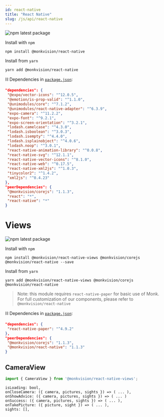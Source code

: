 ```yaml
---
id: react-native
title: "React Native"
slug: /js/api/react-native
---
```

![npm latest package](https://img.shields.io/npm/v/@monkvision/react-native/latest.svg)

Install with `npm`
``` npm
npm install @monkvision/react-native
```

Install from `yarn`
``` yarn
yarn add @monkvision/react-native
```

⛓️ Dependencies in [`package.json`](https://github.com/monkvision/monkjs/tree/main/packages/react-native/package.json):
 ``` json
"dependencies": {
  "@expo/vector-icons": "^12.0.5",
  "@emotion/is-prop-valid": "^1.1.0",
  "@unimodules/core": "^7.1.2",
  "@unimodules/react-native-adapter": "^6.3.9",
  "expo-camera": "^11.2.2",
  "expo-font": "^9.2.1",
  "expo-screen-orientation": "^3.2.1",
  "lodash.camelcase": "^4.3.0",
  "lodash.isboolean": "^3.0.3",
  "lodash.isempty": "^4.4.0",
  "lodash.isplainobject": "^4.0.6",
  "lodash.noop": "^3.0.1",
  "react-native-animation-library": "^0.0.8",
  "react-native-svg": "^12.1.1",
  "react-native-vector-icons": "^8.1.0",
  "react-native-web": "^0.17.5",
  "react-native-xml2js": "^1.0.3",
  "tinycolor2": "^1.4.2",
  "xml2js": "^0.4.23"
},
"peerDependencies": {
  "@monkvision/corejs": "1.1.3",
  "react": "*",
  "react-native": "*"
}
 ```

# Views

![npm latest package](https://img.shields.io/npm/v/@monkvision/react-native-views/latest.svg)

Install with `npm`
``` npm
npm install @monkvision/react-native-views @monkvision/corejs @monkvision/react-native --save
```

Install from `yarn`
``` yarn
yarn add @monkvision/react-native-views @monkvision/corejs @monkvision/react-native
```

> Note: this module requires `react-native-paper` for basic use of Monk.
> For full customization of our components, please refer to `@monkvision/react-native`

⛓️ Dependencies in [`package.json`](https://github.com/monkvision/monkjs/tree/main/packages/react-native-views/package.json):
 ``` json
"dependencies": {
  "react-native-paper": "^4.9.2"
},
"peerDependencies": {
  "@monkvision/corejs": "1.1.3",
  "@monkvision/react-native": "1.1.3"
}
 ```

## CameraView

``` javascript
import { CameraView } from '@monkvision/react-native-views';
```

```
isLoading: bool,
onCloseCamera: ({ camera, pictures, sights }) => ( ... ),
onShowAdvice: ({ camera, pictures, sights }) => ( ... )
onSuccess: ({ camera, pictures, sights }) => ( ... ),
onTakePicture: ({ picture, sight }) => ( ... ),
sights: [],
```

